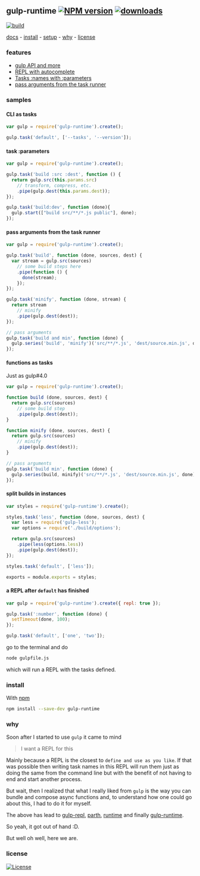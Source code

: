 ## gulp-runtime [![NPM version][badge-version]][npm] [![downloads][badge-downloads]][npm]

[![build][badge-build]][travis-build]

[docs](#docs) -
[install](#install) -
[setup](docs/#setup) -
[why](#why) -
[license](#license)

### features

 - [gulp API and more](docs/README.md#api)
 - [REPL with autocomplete](docs/README.md#repl)
 - [Tasks :names with :parameters](docs/README.md#tasks-with-parameters)
 - [pass arguments from the task runner](docs/README.md#task-arguments)

### samples

#### CLI as tasks

```js
var gulp = require('gulp-runtime').create();

gulp.task('default', ['--tasks', '--version']);
```

#### task :parameters

```js
var gulp = require('gulp-runtime').create();

gulp.task('build :src :dest', function () {
  return gulp.src(this.params.src)
    // transform, compress, etc.
    .pipe(gulp.dest(this.params.dest));
});

gulp.task('build:dev', function (done){
  gulp.start(["build src/**/*.js public"], done);
});
```

#### pass arguments from the task runner

```js
var gulp = require('gulp-runtime').create();

gulp.task('build', function (done, sources, dest) {
  var stream = gulp.src(sources)
    // some build steps here
    .pipe(function () {
      done(stream);
    });
});

gulp.task('minify', function (done, stream) {
  return stream
    // minify
    .pipe(gulp.dest(dest));
});

// pass arguments
gulp.task('build and min', function (done) {
  gulp.series('build', 'minify')('src/**/*.js', 'dest/source.min.js', done);
});
```

#### functions as tasks

Just as gulp#4.0

```js
var gulp = require('gulp-runtime').create();

function build (done, sources, dest) {
  return gulp.src(sources)
    // some build step
    .pipe(gulp.dest(dest));
}

function minify (done, sources, dest) {
  return gulp.src(sources)
    // minify
    .pipe(gulp.dest(dest));
}

// pass arguments
gulp.task('build min', function (done) {
  gulp.series(build, minify)('src/**/*.js', 'dest/source.min.js', done);
});

```

#### split builds in instances

```js
var styles = require('gulp-runtime').create();

styles.task('less', function (done, sources, dest) {
  var less = require('gulp-less');
  var options = require('./build/options');

  return gulp.src(sources)
    .pipe(less(options.less))
    .pipe(gulp.dest(dest));
});

styles.task('default', ['less']);

exports = module.exports = styles;
```

#### a REPL after `default` has finished

```js
var gulp = require('gulp-runtime').create({ repl: true });

gulp.task(':number', function (done) {
  setTimeout(done, 100);
});

gulp.task('default', ['one', 'two']);
```

go to the terminal and do

```sh
node gulpfile.js
```

which will run a REPL with the tasks defined.

### install

With [npm][npm]

```sh
npm install --save-dev gulp-runtime
```

### why

Soon after I started to use `gulp` it came to mind

> I want a REPL for this

Mainly because a REPL is the closest to `define and use as you like`. If that was possible then writing task names in this REPL will run them just as doing the same from the command line but with the benefit of not having to end and start another process.

But wait, then I realized that what I really liked from `gulp` is the way you can bundle and compose async functions and, to understand how one could go about this, I had to do it for myself.

The above has lead to [gulp-repl][gulp-repl], [parth][parth], [runtime][runtime] and finally [gulp-runtime][npm].

So yeah, it got out of hand :D.

But well oh well, here we are.

### license

[![License][badge-license]][license]

<!-- links -->

[npm]: http://npmjs.com/gulp-runtime
[parth]: http://npmjs.com/parth
[license]: http://opensource.org/licenses/MIT
[vinylFs]: http://npmjs.com/vinyl-fs
[runtime]: http://github.com/stringparser/runtime
[gulp-repl]: http://github.com/stringparser/gulp-repl
[travis-build]: http://travis-ci.org/stringparser/gulp-runtime/builds

[badge-build]: http://img.shields.io/travis/stringparser/gulp-runtime/master.svg?style=flat-square
[badge-version]: http://img.shields.io/npm/v/gulp-runtime.svg?style=flat-square
[badge-license]: http://img.shields.io/npm/l/gulp-runtime.svg?style=flat-square
[badge-downloads]: http://img.shields.io/npm/dm/gulp-runtime.svg?style=flat-square
